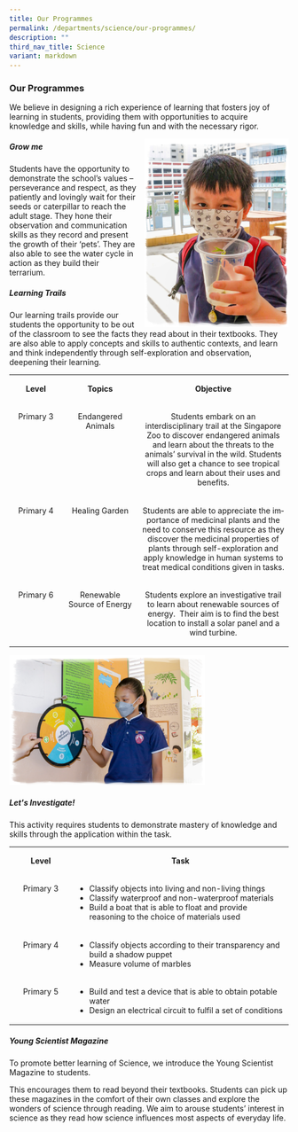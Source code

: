 ```yaml
---
title: Our Programmes
permalink: /departments/science/our-programmes/
description: ""
third_nav_title: Science
variant: markdown
---
```

### **Our Programmes**

We believe in designing a rich experience of learning that fosters joy of learning in students, providing them with opportunities to acquire knowledge and skills, while having fun and with the necessary rigor.

<img src="/images/Our%20Experiences/Science/IMG_2411.jpeg" style="width:260px;height:340px;margin-left:15px;" align="right">

##### Grow me
Students have the opportunity to demonstrate the school’s values – perseverance and respect, as they patiently and lovingly wait for their seeds or caterpillar to reach the adult stage.  They hone their observation and communication skills as they record and present the growth of their ‘pets’.  They are also able to see the water cycle in action as they build their terrarium.

##### Learning Trails
Our learning trails provide our students the opportunity to be out of the classroom to see the facts they read about in their textbooks. They are also able to apply concepts and skills to authentic contexts, and learn and think independently through self-exploration and observation, deepening their learning.

<table class="iveo_table ives_tab_1" width="0">
    
<tbody class="">
      
<tr class="">
        
<td width="103" class="" valign="middle">
          <p class="" align="center">
            <b class="">
              <span lang="EN-SG" class="">Level
              </span>
            </b>
            <span class="">
            </span>
          </p>
        
</td>
        
<td width="151" class="" valign="middle">
          <p class="" align="center">
            <b class="">
              <span lang="EN-SG" class="">Topics
              </span>
            </b>
            <span class="">
            </span>
          </p>
        
</td>
        
<td width="364" class="" valign="middle">
          <p class="" align="center">
            <b class="">
              <span lang="EN-SG" class="">Objective
              </span>
            </b>
            <span class="">
            </span>
          </p>
        
</td>
      
</tr>
      
<tr class="">
        
<td width="103" class="" valign="top">
          <p class="" align="center">
            <span lang="EN-SG" class="">Primary 3
            </span>
            <span class="">
            </span>
          </p>
        
</td>
        
<td width="151" class="" valign="top">
          <p class="" align="center">
            <span lang="EN-SG" class="">Endangered Animals
            </span>
            <span class="">
            </span>
          </p>
        
</td>
        
<td width="364" class="">
          <p class="" style="text-align: center;">
            <span class="">Students embark on an interdisciplinary trail at the Singapore Zoo to discover endangered animals and learn about the threats to the animals’ survival in the wild. Students will also get a chance
              to see tropical crops and learn about their uses and benefits.
            </span>
          </p>
        
</td>
      
</tr>
      
<tr class="">
        
<td width="103" class="" valign="top">
          <p class="" align="center">
            <span lang="EN-SG" class="">Primary 4
            </span>
            <span class="">
            </span>
          </p>
        
</td>
        
<td width="151" class="" valign="top">
          <p class="" align="center">
            <span lang="EN-SG" class="">Healing Garden
            </span>
            <span class="">
            </span>
          </p>
        
</td>
        
<td width="364" class="">
          <p class="" style="text-align: center;">
            <span lang="EN-SG" class="">Students are able to appreciate the importance of
              medicinal plants and the need to conserve this resource as they discover the
              medicinal properties of plants through self-exploration and apply knowledge
              in human systems to treat medical conditions given in tasks.
            </span>
            <span class="">
            </span>
          </p>
        
</td>
      
</tr>
      
<tr class="">
        
<td width="103" class="" valign="top">
          <p class="" align="center">
            <span lang="EN-SG" class="">Primary 6
            </span>
            <span class="">
            </span>
          </p>
        
</td>
        
<td width="151" class="" valign="top">
          <p class="" align="center">
            <span lang="EN-SG" class="">Renewable Source of Energy
            </span>
            <span class="">
            </span>
          </p>
        
</td>
        
<td width="364" class="">
          <p class="" style="text-align: center;">
            <span lang="EN-SG" class="">Students explore an investigative trail to learn
              about renewable sources of energy.&nbsp;
              Their aim is to find the best location to install a solar panel and a
              wind turbine.
            </span>
            <span class="">
            </span>
          </p>
        
</td>
      
</tr>
    
</tbody>
  
</table>


<img src="/images/Our%20Experiences/Science/sci7.png" style="width:70%">
		 
##### Let's Investigate!

This activity requires students to demonstrate mastery of knowledge and skills through the application within the task.

<table class="iveo_table ives_tab_1" width="0">
    
<tbody class="">
      
<tr class="">
        
<td width="121" class="" valign="middle">
          <p class="" align="center">
            <b class="">
              <span lang="EN-SG" class="">Level
              </span>
            </b>
            <span class="">
            </span>
          </p>
        
</td>
        
<td width="496" class="" valign="middle">
          <p class="" align="center">
            <b class="">
              <span lang="EN-SG" class="">Task
              </span>
            </b>
            <span class="">
            </span>
          </p>
        
</td>
      
</tr>
      
<tr class="">
        
<td width="121" class="" valign="top">
          <p class="" align="center">
            <span lang="EN-SG" class="">Primary 3
            </span>
            <span class="">
            </span>
          </p>
        
</td>
        
<td width="496" class="" valign="top">
          <p class="">
          </p>
          
<ul>
            
<li style="text-align: left;">
              <span class="">Classify
                objects into living and non-living things
              </span>
            
</li>
            
<li style="text-align: left;">Classify waterproof and non-waterproof materials
            
</li>
            
<li style="text-align: left;">Build a boat that is able to float and provide
              reasoning to the choice of materials used
            
</li>
          
</ul>
          <p>
          </p>
          <p class="">
            <span class="">
            </span>
          </p>
        
</td>
      
</tr>
      
<tr class="">
        
<td width="121" class="" valign="top">
          <p class="" align="center">
            <span lang="EN-SG" class="">Primary 4
            </span>
          </p>
        
</td>
        
<td width="496" class="" valign="top">
          <p class="">
          </p>
          
<ul>
            
<li style="text-align: left;">Classify
              objects according to their transparency and build a shadow puppet
            
</li>
            
<li style="text-align: left;">Measure volume of marbles
            
</li>
          
</ul>
          <p>
          </p>
          <p class="">
            <span class="">
            </span>
          </p>
        
</td>
      
</tr>
      
<tr class="">
        
<td width="121" class="" valign="top">
          <p class="" align="center">
            <span lang="EN-SG" class="">Primary 5
            </span>
          </p>
        
</td>
        
<td width="496" class="" valign="top">
          <p class="">
          </p>
          
<ul>
            
<li style="text-align: left;">
              <span lang="EN-SG" class="">Build and test a device that is able to obtain
                potable water
              </span>
            
</li>
            
<li style="text-align: left;">Design an electrical circuit to fulfil a set of
              conditions
            
</li>
          
</ul>
          <p>
          </p>
          <p class="">
            <span class="">
            </span>
          </p>
        
</td>
      
</tr>
    
</tbody>
  
</table>

##### Young Scientist Magazine

To promote better learning of Science, we introduce the Young Scientist Magazine to students.

This encourages them to read beyond their textbooks. Students can pick up these magazines in the comfort of their own classes and explore the wonders of science through reading.  We aim to arouse students’ interest in science as they read how science influences most aspects of everyday life.